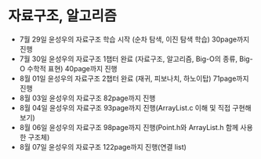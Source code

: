 # 자료구조, 알고리즘

- 7월 29일 윤성우의 자료구조 학습 시작 (순차 탐색, 이진 탐색 학습) 30page까지 진행
- 7월 30일 윤성우의 자료구조 1챕터 완료 (자료구조, 알고리즘, Big-O의 종류, Big-O 수학적 표현) 40page까지 진행
- 8월 01일 윤성우의 자료구조 2챕터 완료 (재귀, 피보나치, 하노이탑) 71page까지 진행
- 8월 03일 윤성우의 자료구조 82page까지 진행
- 8월 04일 윤성우의 자료구조 93page까지 진행(ArrayList.c 이해 및 직접 구현해 보기)
- 8월 06일 윤성우의 자료구조 98page까지 진행(Point.h와 ArrayList.h 함께 사용한 구조체)
- 8월 07일 윤성우의 자료구조 122page까지 진행(연결 list)

